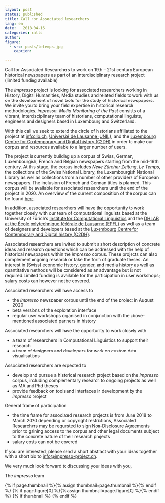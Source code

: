 ```yaml
---
layout: post
status: published
title: Call for Associated Researchers
lang: en
date:   2018-04-16
categories: calls
author:
figure:
  - src: posts/letemps.jpg
    caption:

---
```

Call for Associated Researchers to work on 19th – 21st century European historical newspapers as part of an interdisciplinary research project (limited funding available)

<!-- more -->

The _impresso_ project is looking for associated researchers working in History, Digital Humanities, Media studies and related fields to work with us on the development of novel tools for the study of historical newspapers. We invite you to bring your field expertise in historical research methodologies. _impresso. Media Monitoring of the Past_ consists of a vibrant, interdisciplinary team of historians, computational linguists, engineers and designers based in Luxembourg and Switzerland.

 With this call we seek to extend the circle of historians affiliated to the project at [infoclio.ch](https://www.infoclio.ch), [Université de Lausanne (UNIL)](http://www.unil.ch/index.html), and the [Luxembourg Centre for Contemporary and Digital history (C2DH)](https://www.c2dh.uni.lu/) in order to make our corpus and resources available to a larger number of users.

The project is currently building up a corpus of Swiss, German, Luxembourgish, French and Belgian newspapers starting from the mid-19th century. At this stage, the corpus includes _Neue Zürcher Zeitung_, _Le Temps_, the collections of the Swiss National Library, the Luxembourgish National Library as well as collections from a number of other providers of European newspapers. The inclusion of French and German titles is planned. This corpus will be available for associated researchers until the end of the project in 2020.  An overview of the current composition of the corpus can be found [here](https://impresso-project.ch/news/2018/04/17/state-collection-april18.html).

In addition, associated researchers will have the opportunity to work together closely with our team of computational linguists based at the University of Zürich’s [Institute for Computational Linguistics](http://www.cl.uzh.ch/de.html) and the [DHLAB at the École polytechnique fédérale de Lausanne (EPFL)](https://dhlab.epfl.ch/) as well as a team of designers and developers based at the [Luxembourg Centre for Contemporary and Digital history (C2DH)](https://www.c2dh.uni.lu/).

Associated researchers are invited to submit a short description of concrete ideas and research questions which can be addressed with the help of historical newspapers within the _impresso_ corpus. These projects can also complement ongoing research or take the form of graduate theses. An interest in (Swiss) economic history, gender, and media history as well as quantitative methods will be considered as an advantage but is not required.Limited funding is available for the participation in user workshops; salary costs can however not be covered.

Associated researchers will have access to

*  the _impresso_ newspaper corpus until the end of the project in August 2020
*  beta versions of the exploration interface
*  regular user workshops organised in conjunction with the above-mentioned associated partners in history

Associated researchers will have the opportunity to work closely with

*  a team of researchers in Computational Linguistics to support their research
*  a team of designers and developers for work on custom data visualisations

Associated researchers are expected to

*  develop and pursue a historical research project based on the _impresso_ corpus, including complementary research to ongoing projects as well as MA and Phd theses
*  provide feedback on tools and interfaces in development by the _impresso_ project

General frame of participation

*  the time frame for associated research projects is from June 2018 to March 2020 depending on copyright restrictions, Associated Researchers may be requested to sign Non-Disclosure Agreements prior to gaining access to the corpus and other legal documents subject to the concrete nature of their research projects
*  salary costs can not be covered

If you are interested, please send a short abstract with your ideas together with a short bio to info@impresso-project.ch.

We very much look forward to discussing your ideas with you,

The _impresso_ team

{% if page.thumbnail %}{% assign thumbnail=page.thumbnail %}{% endif %}
{% if page.figure[0] %}{% assign thumbnail=page.figure[0] %}{% endif %}
{% if thumbnail %}
  <meta property="og:image" content="{{ thumbnail.src }}">
{% endif %}
